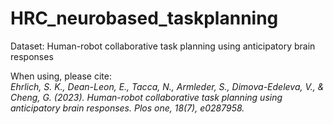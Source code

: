 # HRC_neurobased_taskplanning

Dataset: Human-robot collaborative task planning using anticipatory brain responses

When using, please cite:  
_Ehrlich, S. K., Dean-Leon, E., Tacca, N., Armleder, S., Dimova-Edeleva, V., & Cheng, G. (2023). Human-robot collaborative task planning using anticipatory brain responses. Plos one, 18(7), e0287958._
